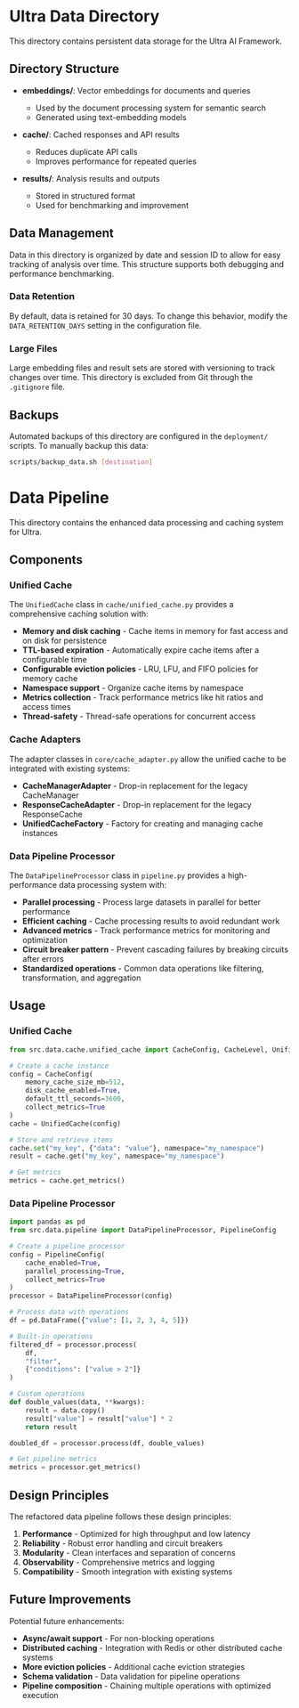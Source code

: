 # Ultra Data Directory

This directory contains persistent data storage for the Ultra AI Framework.

## Directory Structure

- **embeddings/**: Vector embeddings for documents and queries
  - Used by the document processing system for semantic search
  - Generated using text-embedding models

- **cache/**: Cached responses and API results
  - Reduces duplicate API calls
  - Improves performance for repeated queries

- **results/**: Analysis results and outputs
  - Stored in structured format
  - Used for benchmarking and improvement

## Data Management

Data in this directory is organized by date and session ID to allow for easy tracking of analysis over time. This structure supports both debugging and performance benchmarking.

### Data Retention

By default, data is retained for 30 days. To change this behavior, modify the `DATA_RETENTION_DAYS` setting in the configuration file.

### Large Files

Large embedding files and result sets are stored with versioning to track changes over time. This directory is excluded from Git through the `.gitignore` file.

## Backups

Automated backups of this directory are configured in the `deployment/` scripts. To manually backup this data:

```bash
scripts/backup_data.sh [destination]
```

# Data Pipeline

This directory contains the enhanced data processing and caching system for Ultra.

## Components

### Unified Cache

The `UnifiedCache` class in `cache/unified_cache.py` provides a comprehensive caching solution with:

- **Memory and disk caching** - Cache items in memory for fast access and on disk for persistence
- **TTL-based expiration** - Automatically expire cache items after a configurable time
- **Configurable eviction policies** - LRU, LFU, and FIFO policies for memory cache
- **Namespace support** - Organize cache items by namespace
- **Metrics collection** - Track performance metrics like hit ratios and access times
- **Thread-safety** - Thread-safe operations for concurrent access

### Cache Adapters

The adapter classes in `core/cache_adapter.py` allow the unified cache to be integrated with existing systems:

- **CacheManagerAdapter** - Drop-in replacement for the legacy CacheManager
- **ResponseCacheAdapter** - Drop-in replacement for the legacy ResponseCache
- **UnifiedCacheFactory** - Factory for creating and managing cache instances

### Data Pipeline Processor

The `DataPipelineProcessor` class in `pipeline.py` provides a high-performance data processing system with:

- **Parallel processing** - Process large datasets in parallel for better performance
- **Efficient caching** - Cache processing results to avoid redundant work
- **Advanced metrics** - Track performance metrics for monitoring and optimization
- **Circuit breaker pattern** - Prevent cascading failures by breaking circuits after errors
- **Standardized operations** - Common data operations like filtering, transformation, and aggregation

## Usage

### Unified Cache

```python
from src.data.cache.unified_cache import CacheConfig, CacheLevel, UnifiedCache

# Create a cache instance
config = CacheConfig(
    memory_cache_size_mb=512,
    disk_cache_enabled=True,
    default_ttl_seconds=3600,
    collect_metrics=True
)
cache = UnifiedCache(config)

# Store and retrieve items
cache.set("my_key", {"data": "value"}, namespace="my_namespace")
result = cache.get("my_key", namespace="my_namespace")

# Get metrics
metrics = cache.get_metrics()
```

### Data Pipeline Processor

```python
import pandas as pd
from src.data.pipeline import DataPipelineProcessor, PipelineConfig

# Create a pipeline processor
config = PipelineConfig(
    cache_enabled=True,
    parallel_processing=True,
    collect_metrics=True
)
processor = DataPipelineProcessor(config)

# Process data with operations
df = pd.DataFrame({"value": [1, 2, 3, 4, 5]})

# Built-in operations
filtered_df = processor.process(
    df,
    "filter",
    {"conditions": ["value > 2"]}
)

# Custom operations
def double_values(data, **kwargs):
    result = data.copy()
    result["value"] = result["value"] * 2
    return result

doubled_df = processor.process(df, double_values)

# Get pipeline metrics
metrics = processor.get_metrics()
```

## Design Principles

The refactored data pipeline follows these design principles:

1. **Performance** - Optimized for high throughput and low latency
2. **Reliability** - Robust error handling and circuit breakers
3. **Modularity** - Clean interfaces and separation of concerns
4. **Observability** - Comprehensive metrics and logging
5. **Compatibility** - Smooth integration with existing systems

## Future Improvements

Potential future enhancements:

- **Async/await support** - For non-blocking operations
- **Distributed caching** - Integration with Redis or other distributed cache systems
- **More eviction policies** - Additional cache eviction strategies
- **Schema validation** - Data validation for pipeline operations
- **Pipeline composition** - Chaining multiple operations with optimized execution
